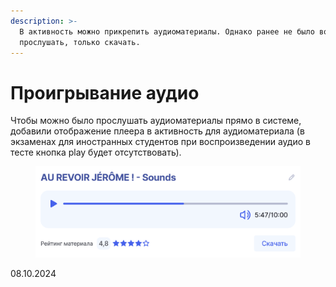 ```yaml
---
description: >-
  В активность можно прикрепить аудиоматериалы. Однако ранее не было возможности
  прослушать, только скачать.
---
```


# Проигрывание аудио

Чтобы можно было прослушать аудиоматериалы прямо в системе, добавили отображение плеера в активность для аудиоматериала (в экзаменах для иностранных студентов при воспроизведении аудио в тесте кнопка play будет отсутствовать).

<figure><img src="../../.gitbook/assets/image (44).png" alt=""><figcaption></figcaption></figure>

08.10.2024
